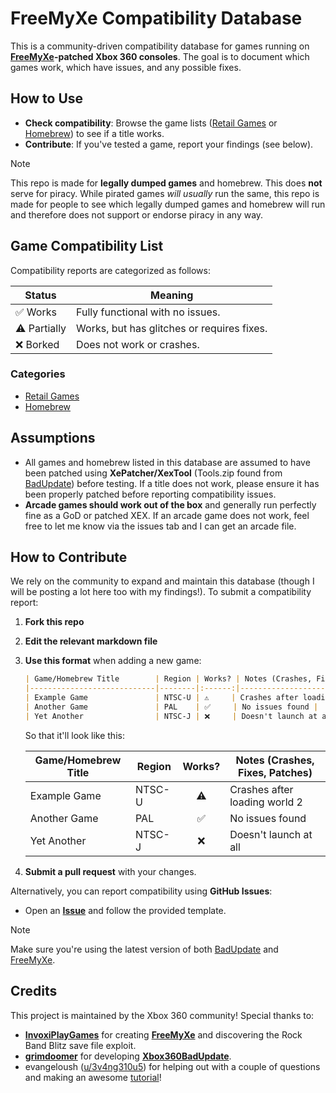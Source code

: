# FreeMyXe Compatibility Database

This is a community-driven compatibility database for games running on [**FreeMyXe**](https://github.com/InvoxiPlayGames/FreeMyXe)**-patched Xbox 360 consoles**. The goal is to document which games work, which have issues, and any possible fixes.

## How to Use
- **Check compatibility**: Browse the game lists ([Retail Games](/Retail.md) or [Homebrew](/Homebrew.md)) to see if a title works.
- **Contribute**: If you've tested a game, report your findings (see below).
  
> [!NOTE]
> This repo is made for **legally dumped games** and homebrew. This does **not** serve for piracy.
> While pirated games *will usually* run the same, this repo is made for people to see which legally dumped games and homebrew will run and therefore does not support or endorse piracy in any way.

## Game Compatibility List
Compatibility reports are categorized as follows:

| Status | Meaning |
|--------|---------|
| ✅ Works | Fully functional with no issues. |
| ⚠️ Partially | Works, but has glitches or requires fixes. |
| ❌ Borked | Does not work or crashes. |

### Categories
- [Retail Games](/Retail.md)
- [Homebrew](/Homebrew.md)

## Assumptions
- All games and homebrew listed in this database are assumed to have been patched using **XePatcher/XexTool** (Tools.zip found from [BadUpdate](https://github.com/grimdoomer/Xbox360BadUpdate/releases/download/latest/Tools.zip)) before testing. If a title does not work, please ensure it has been properly patched before reporting compatibility issues.
- **Arcade games should work out of the box** and generally run perfectly fine as a GoD or patched XEX. If an arcade game does not work, feel free to let me know via the issues tab and I can get an arcade file.

## How to Contribute
We rely on the community to expand and maintain this database (though I will be posting a lot here too with my findings!). To submit a compatibility report:

1. **Fork this repo**
2. **Edit the relevant markdown file**
3. **Use this format** when adding a new game:
   ```md
   | Game/Homebrew Title        | Region | Works? | Notes (Crashes, Fixes, Patches) |
   |----------------------------|--------|:------:|---------------------------------|
   | Example Game               | NTSC-U | ⚠️     | Crashes after loading world 2 |
   | Another Game               | PAL    | ✅     | No issues found |
   | Yet Another                | NTSC-J | ❌     | Doesn't launch at all |
   ```
   So that it'll look like this:

   | Game/Homebrew Title        | Region | Works? | Notes (Crashes, Fixes, Patches) |
   |----------------------------|--------|:------:|---------------------------------|
   | Example Game               | NTSC-U | ⚠️     | Crashes after loading world 2 |
   | Another Game               | PAL    | ✅     | No issues found |
   | Yet Another                | NTSC-J | ❌     | Doesn't launch at all |


4. **Submit a pull request** with your changes.

Alternatively, you can report compatibility using **GitHub Issues**:
- Open an [**Issue**](https://github.com/Brubhubedits/FMX-Compatibility/issues/new?template=compatibility_report.yml) and follow the provided template.

> [!NOTE]
> Make sure you're using the latest version of both [BadUpdate](https://github.com/grimdoomer/Xbox360BadUpdate/releases/latest) and [FreeMyXe](https://github.com/InvoxiPlayGames/FreeMyXe/releases/latest).

## Credits
This project is maintained by the Xbox 360 community! Special thanks to:
- [**InvoxiPlayGames**](https://github.com/InvoxiPlayGames) for creating [**FreeMyXe**](https://github.com/InvoxiPlayGames/FreeMyXe) and discovering the Rock Band Blitz save file exploit.
- [**grimdoomer**](https://github.com/grimdoomer) for developing [**Xbox360BadUpdate**](https://github.com/grimdoomer/Xbox360BadUpdate).
- evangeloush ([u/3v4ng310u5](https://reddit.com/u/3v4ng310u5)) for helping out with a couple of questions and making an awesome [tutorial](https://www.reddit.com/r/360hacks/comments/1j7kaz8/running_actual_games_on_the_badupdate_exploit/)!

